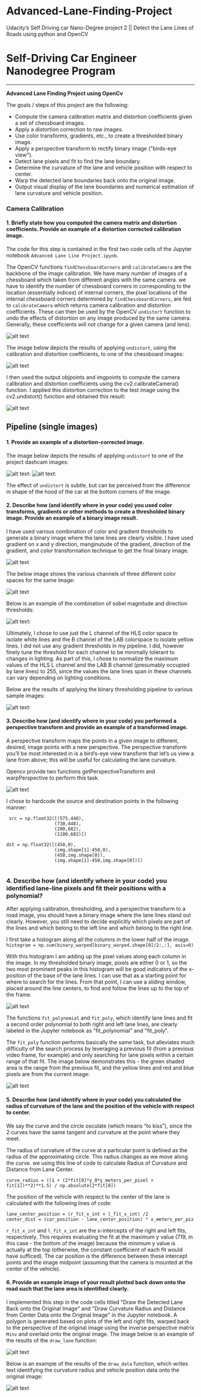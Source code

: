 # Advanced-Lane-Finding-Project
Udacity’s Self Driving car Nano-Degree project 2 || Detect the Lane Lines of Roads using python and OpenCV
# Self-Driving Car Engineer Nanodegree Program
---
**Advanced Lane Finding Project using OpenCv**

The goals / steps of this project are the following:
* Compute the camera calibration matrix and distortion coefficients given a set of chessboard images.
* Apply a distortion correction to raw images.
* Use color transforms, gradients, etc., to create a thresholded binary image.
* Apply a perspective transform to rectify binary image ("birds-eye view").
* Detect lane pixels and fit to find the lane boundary.
* Determine the curvature of the lane and vehicle position with respect to center.
* Warp the detected lane boundaries back onto the original image.
* Output visual display of the lane boundaries and numerical estimation of lane curvature and vehicle
position.

[//]: # (Image References)
[im00]:./camera_cal/calibration1.jpg "Chessboard Original Image"
[im01]:./output_images/image0.png "Chessboard calibration"
[im02]:./output_images/image1.png "Undistorted Chessboard"
[im03]:./test_images/test1.jpg "Undistorted Image"
[im04]:./output_images/image4.png "Undistorted Image"
[im05]:./output_images/plot.png "Colorspace Exploration"
[im06]:./output_images/Sobel.png "Sobel"
[im07]:./output_images/Sobel_Magnitude_Direction_Threshold.png "Sobel Magnitude & Direction"
[im08]:./output_images/Pipeline.png "Processing Pipeline for All Image"
[im09]:./output_images/image10.png "Unwarped Image"
[im10]:./output_images/image11.png 
[im11]:./output_images/image12.png
[im12]:./output_images/image13.png
[im13]:./output_images/image14.png

### Camera Calibration

#### 1. Briefly state how you computed the camera matrix and distortion coefficients. Provide an example of a distortion corrected calibration image.

The code for this step is contained in the first two code cells of the Jupyter notebook 
`Advanced Lane Line Project.ipynb`.  

The OpenCV functions `findChessboardCorners` and `calibrateCamera` are the backbone of the image calibration. We have many number of images of a chessboard which taken from different angles with the same camera. we have to identify the number of chessboard corners in corresponding to the location (essentially indices) of internal corners, the pixel locations of the internal chessboard corners determined by `findChessboardCorners`, are fed to `calibrateCamera` which returns camera calibration and distortion coefficients. These can then be used by the OpenCV `undistort` function to undo the effects of distortion on any image produced by the same camera. Generally, these coefficients will not change for a given camera (and lens). 

![alt text][im00]

The image below depicts the results of applying `undistort`, using the calibration and distortion coefficients, to one of the chessboard images:

![alt text][im02]

I then used the output objpoints and imgpoints to compute the camera calibration and distortion coefficients using the cv2.calibrateCamera() function. I applied this distortion correction to the test image using the cv2.undistort() function and obtained this result:

![alt text][im01]

## Pipeline (single images)
#### 1. Provide an example of a distortion-corrected image.
The image below depicts the results of applying `undistort` to one of the project dashcam images:

![alt text][im03]:
![alt text][im04]:

The effect of `undistort` is subtle, but can be perceived from the difference in shape of the hood of the car at the bottom corners of the image.

#### 2. Describe how (and identify where in your code) you used color transforms, gradients or other methods to create a thresholded binary image.  Provide an example of a binary image result.
I have used various combination of color and gradient thresholds to generate a binary image where the lane lines are clearly visible. I have used gradient on x and y direction, manginutude of the gradient, direction of the gradient, and color transformation technique to get the final binary image.

![alt text][im06]

The below image shows the various channels of three different color spaces for the same image:

![alt text][im05]

Below is an example of the combination of sobel magnitude and direction thresholds:

![alt text][im07]:

Ultimately, I chose to use just the L channel of the HLS color space to isolate white lines and the B channel of the LAB colorspace to isolate yellow lines. I did not use any gradient thresholds in my pipeline. I did, however finely tune the threshold for each channel to be minimally tolerant to changes in lighting. As part of this, I chose to normalize the maximum values of the HLS L channel and the LAB B channel (presumably occupied by lane lines) to 255, since the values the lane lines span in these channels can vary depending on lighting conditions. 

Below are the results of applying the binary thresholding pipeline to various sample images:

![alt text][im08]:

#### 3. Describe how (and identify where in your code) you performed a perspective transform and provide an example of a transformed image.
A perspective transform maps the points in a given image to different, desired, image points with a new perspective. The perspective transform you’ll be most interested in is a bird’s-eye view transform that let’s us view a lane from above; this will be useful for calculating the lane curvature.

Opencv provide two functions getPerspectiveTransform and warpPerspective to perform this task.

![alt text][im09]

 I chose to hardcode the source and destination points in the following manner:

```
 src = np.float32([(575,448),
                  (730,448), 
                  (200,682), 
                  (1100,682)])

dst = np.float32([(450,0),
                  (img.shape[1]-450,0),
                  (450,img.shape[0]),
                  (img.shape[1]-450,img.shape[0])])                 
                  
```

### 4. Describe how (and identify where in your code) you identified lane-line pixels and fit their positions with a polynomial?
After applying calibration, thresholding, and a perspective transform to a road image, you should have a binary image where the lane lines stand out clearly. However, you still need to decide explicitly which pixels are part of the lines and which belong to the left line and which belong to the right line.

I first take a histogram along all the columns in the lower half of the image.
```histogram = np.sum(binary_warped[binary_warped.shape[0]/2:,:], axis=0)```

With this histogram I am adding up the pixel values along each column in the image. In my thresholded binary image, pixels are either 0 or 1, so the two most prominent peaks in this histogram will be good indicators of the x-position of the base of the lane lines. I can use that as a starting point for where to search for the lines. From that point, I can use a sliding window, placed around the line centers, to find and follow the lines up to the top of the frame.

![alt text][im10]

The functions `fit_polynomial` and `fit_poly`, which identify lane lines and fit a second order polynomial to both right and left lane lines, are clearly labeled in the Jupyter notebook as "fit_polynomial" and "fit_poly".

The `fit_poly` function performs basically the same task, but alleviates much difficulty of the search process by leveraging a previous fit (from a previous video frame, for example) and only searching for lane pixels within a certain range of that fit. The image below demonstrates this - the green shaded area is the range from the previous fit, and the yellow lines and red and blue pixels are from the current image:

![alt text][im11]

#### 5. Describe how (and identify where in your code) you calculated the radius of curvature of the lane and the position of the vehicle with respect to center.

We say the curve and the circle osculate (which means “to kiss”), since the 2 curves have the same tangent and curvature at the point where they meet.

The radius of curvature of the curve at a particular point is defined as the radius of the approximating circle. This radius changes as we move along the curve. we using this line of code to calculate Radius of Curvature and Distance from Lane Center.
```
curve_radius = ((1 + (2*fit[0]*y_0*y_meters_per_pixel + fit[1])**2)**1.5) / np.absolute(2*fit[0])
```
The position of the vehicle with respect to the center of the lane is calculated with the following lines of code:
```
lane_center_position = (r_fit_x_int + l_fit_x_int) /2
center_dist = (car_position - lane_center_position) * x_meters_per_pix
```
`r_fit_x_int` and `l_fit_x_int` are the x-intercepts of the right and left fits, respectively. This requires evaluating the fit at the maximum y value (719, in this case - the bottom of the image) because the minimum y value is actually at the top (otherwise, the constant coefficient of each fit would have sufficed). The car position is the difference between these intercept points and the image midpoint (assuming that the camera is mounted at the center of the vehicle).

#### 6. Provide an example image of your result plotted back down onto the road such that the lane area is identified clearly.

I implemented this step in the code cells titled "Draw the Detected Lane Back onto the Original Image" and "Draw Curvature Radius and Distance from Center Data onto the Original Image" in the Jupyter notebook. A polygon is generated based on plots of the left and right fits, warped back to the perspective of the original image using the inverse perspective matrix `Minv` and overlaid onto the original image. The image below is an example of the results of the `draw_lane` function:

![alt text][im12]

Below is an example of the results of the `draw_data` function, which writes text identifying the curvature radius and vehicle position data onto the original image:

![alt text][im13]
